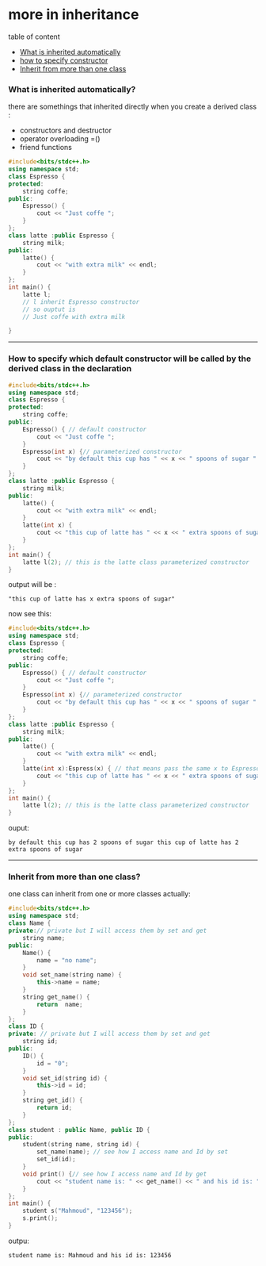 # more in inheritance 

table of content
- [What is inherited automatically](#what-is-inherited-automatically)
- [how to specify constructor](#how-to-specify-which-default-constructor-will-be-called-by-the-derived-class-in-the-declaration)
- [Inherit from more than one class](#inherit-from-more-than-one-class)


### What is inherited automatically?

there are somethings that inherited directly when you create a derived class : 

- constructors and destructor
- operator overloading =()
- friend functions

```cpp
#include<bits/stdc++.h>
using namespace std;
class Espresso {
protected:
	string coffe;
public:
	Espresso() {
		cout << "Just coffe ";
	}
};
class latte :public Espresso {
	string milk;
public:
	latte() {
		cout << "with extra milk" << endl;
	}
};
int main() {
	latte l;
	// l inherit Espresso constructor 
	// so ouptut is 
	// Just coffe with extra milk

}
```
--- 

### How to specify which default constructor will be called by the derived class in the declaration

```cpp
#include<bits/stdc++.h>
using namespace std;
class Espresso {
protected:
	string coffe;
public:
	Espresso() { // default constructor
		cout << "Just coffe ";
	}
	Espresso(int x) {// parameterized constructor 
		cout << "by default this cup has " << x << " spoons of sugar " << endl;
	}
};
class latte :public Espresso {
	string milk;
public:
	latte() {
		cout << "with extra milk" << endl;
	}
	latte(int x) {
		cout << "this cup of latte has " << x << " extra spoons of sugar" << endl;
	}
};
int main() {
	latte l(2); // this is the latte class parameterized constructor 
}
```

output will be :  

 `"this cup of latte has x extra spoons of sugar"`

now see this: 

```cpp
#include<bits/stdc++.h>
using namespace std;
class Espresso {
protected:
	string coffe;
public:
	Espresso() { // default constructor
		cout << "Just coffe ";
	}
	Espresso(int x) {// parameterized constructor 
		cout << "by default this cup has " << x << " spoons of sugar " << endl;
	}
};
class latte :public Espresso {
	string milk;
public:
	latte() {
		cout << "with extra milk" << endl;
	}
	latte(int x):Espress(x) { // that means pass the same x to Espresso parameterized consturctor
		cout << "this cup of latte has " << x << " extra spoons of sugar" << endl;
	}
};
int main() {
	latte l(2); // this is the latte class parameterized constructor 
}
```

ouput:

`by default this cup has 2 spoons of sugar
this cup of latte has 2 extra spoons of sugar`

---

### Inherit from more than one class?

one class can inherit from one or more classes actually: 

```cpp
#include<bits/stdc++.h>
using namespace std;
class Name {
private:// private but I will access them by set and get
	string name;
public:
	Name() {
		name = "no name";
	}
	void set_name(string name) {
		this->name = name;
	}
	string get_name() {
		return  name;
	}
};
class ID {
private: // private but I will access them by set and get
	string id; 
public:
	ID() {
		id = "0";
	}
	void set_id(string id) {
		this->id = id;
	}
	string get_id() {
		return id;
	}
};
class student : public Name, public ID {
public:
	student(string name, string id) {
		set_name(name); // see how I access name and Id by set 
		set_id(id);
	}
	void print() {// see how I access name and Id by get
		cout << "student name is: " << get_name() << " and his id is: " << get_id() << endl;
	}
};
int main() {
	student s("Mahmoud", "123456");
	s.print();
}
```

outpu:

`student name is: Mahmoud and his id is: 123456`